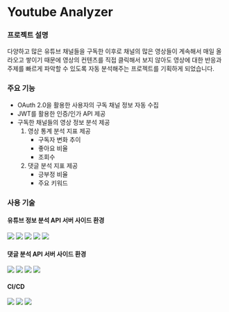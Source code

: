 # Youtube Analyzer

### 프로젝트 설명
다양하고 많은 유튜브 채널들을 구독한 이후로 채널의 많은 영상들이 계속해서 매일 올라오고 쌓이기 때문에 영상의 컨텐츠를 직접 클릭해서 보지 않아도 영상에 대한 반응과 주제를 빠르게 파악할 수 있도록 자동 분석해주는 프로젝트를 기획하게 되었습니다.

### 주요 기능
- OAuth 2.0을 활용한 사용자의 구독 채널 정보 자동 수집
- JWT를 활용한 인증/인가 API 제공
- 구독한 채널들의 영상 정보 분석 제공
  1. 영상 통계 분석 지표 제공
     - 구독자 변화 추이
     - 좋아요 비율
     - 조회수
  2. 댓글 분석 지표 제공
     - 긍부정 비율
     - 주요 키워드
     
[//]: # (  3. 유사한 키워드 영상 검색 제공)

### 사용 기술

#### 유튜브 정보 분석 API 서버 사이드 환경
<img src="https://img.shields.io/badge/Spring Boot-6DB33F?style=flat-square&logo=Spring boot&logoColor=white"/> <img src="https://img.shields.io/badge/Spring Security-6DB33F?style=flat-square&logo=springsecurity&logoColor=white"/>
<img src="https://img.shields.io/badge/MyBatis-C4242B?style=flat-square&logo=mybatis&logoColor=white"/> <img src="https://img.shields.io/badge/MySQL-2AB1AC?style=flat-square&logo=MySQL&logoColor=white"/> <img src="https://img.shields.io/badge/Youtube Data V3-A100FF?style=flat-square&logoColor=white"/> 

#### 댓글 분석 API 서버 사이드 환경
<img src="https://img.shields.io/badge/Flask-000000?style=flat-square&logo=flask&logoColor=white"/> <img src="https://img.shields.io/badge/Konlpy-A9225C?style=flat-square&logo=konlpy&logoColor=white"/> <img src="https://img.shields.io/badge/Nltk-FF9E0F?style=flat-square&logo=nltk&logoColor=white"/> <img src="https://img.shields.io/badge/Tensorflow-FF6F00?style=flat-square&logo=tensorflow&logoColor=white"/>

#### CI/CD
<img src="https://img.shields.io/badge/Github Actions-2088FF?style=flat-square&logo=githubactions&logoColor=white"/> <img src="https://img.shields.io/badge/Docker-2496ED?style=flat-square&logo=docker&logoColor=white"/> <img src="https://img.shields.io/badge/AWS EC2-FF9900?style=flat-square&logo=amazonec2&logoColor=black"/> 


[//]: # (  - AWS OpenSearch)

